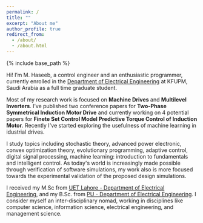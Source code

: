 ```yaml
---
permalink: /
title: ""
excerpt: "About me"
author_profile: true
redirect_from:
  - /about/
  - /about.html
---
```


{% include base_path %}

Hi! I’m M. Haseeb, a control engineer and an enthusiastic programmer, currently enrolled in the [Department of Electrical Engineering](http://www.kfupm.edu.sa/departments/ee/default.aspx) at KFUPM, Saudi Arabia as a full time graduate student.

Most of my research work is focused on **Machine Drives** and **Multilevel Inverters**. I’ve published two conference papers for **Two-Phase Symmetrical Induction Motor Drive** and currently working on 4 potential papers for **Finete Set Control Model Predictive Torque Control of Induction Motor**. Recently I've started exploring the usefulness of machine learning in idustrial drives. 

I study topics including stochastic theory, advanced power electronic, convex optimization theory, evolutionary programming, adaptive control, digital signal processing, machine learning: introduction to fundamentals and intelligent control. As today's world is increasingly made possible through verification of software simulations, my work also is more focused towards the experimental validation of the proposed design simulations.

I received my M.Sc from [UET Lahore - Department of Electrical Engineering](https://www.uet.edu.pk/faculties/facultiesinfo/department?RID=introduction&id=9), and my B.Sc. from [PU - Department of Electrical Engineering](http://pu.edu.pk/home/subdepartment/67003). I consider myself an inter-disciplinary nomad, working in disciplines like computer science, information science, electrical engineering, and management science.
